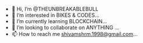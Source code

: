 - 👋 Hi, I’m @THEUNBREAKABLEBULL
- 👀 I’m interested in BIKES & CODES...
- 🌱 I’m currently learning BLOCKCHAIN...
- 💞️ I’m looking to collaborate on ANYTHING ...
- 📫 How to reach me shivamshrm.1998@gmail.com...

<!---
THEUNBREAKABLEBULL/THEUNBREAKABLEBULL is a ✨ special ✨ repository because its `README.md` (this file) appears on your GitHub profile.
You can click the Preview link to take a look at your changes.
--->
